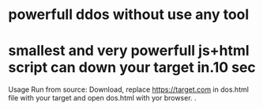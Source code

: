 
# powerfull ddos without use any tool
# smallest and very powerfull js+html script can down your target in.10 sec 
Usage
Run from source: Download,
replace https://target.com in dos.html file with your target and open dos.html with yor browser.
.
